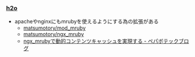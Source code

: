 ### [h2o](https://github.com/h2o/h2o)

* apacheやnginxにもmrubyを使えるようにする為の拡張がある
  * [matsumotory/mod_mruby](https://github.com/matsumotory/mod_mruby)
  * [matsumotory/ngx_mruby](https://github.com/matsumotory/ngx_mruby)
  * [ngx\_mrubyで動的コンテンツキャッシュを実現する \- ペパボテックブログ](https://tech.pepabo.com/2016/12/02/ngx_mruby_dynamic_cache/)
